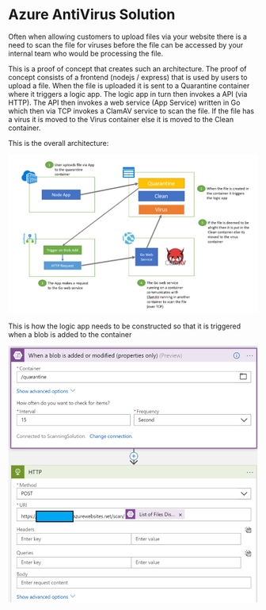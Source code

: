 # Azure AntiVirus Solution

Often when allowing customers to upload files via your website there is a need to scan the file for viruses before the file can be accessed by your internal team who would be processing the file. 

This is a proof of concept that creates such an architecture. The proof of concept consists of a frontend (nodejs / express) that is used by users to upload a file. When the file is uploaded it is sent to a Quarantine container where it triggers a logic app. The logic app in turn then invokes a API (via HTTP). The API then invokes a web service (App Service) written in Go which then via TCP invokes a ClamAV service to scan the file. If the file has a virus it is moved to the Virus container else it is moved to the Clean container.

This is the overall architecture:

![Architecture](https://raw.githubusercontent.com/patnaikshekhar/AzureScanSolution/master/architecture.png)

This is how the logic app needs to be constructed so that it is triggered when a blob is added to the container

![Logic App](https://raw.githubusercontent.com/patnaikshekhar/AzureScanSolution/master/logicApp.png)